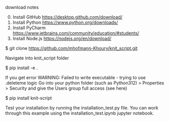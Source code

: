 download notes

0. Install GitHub https://desktop.github.com/download/
1. Install Python https://www.python.org/downloads/
2. Install PyCharm https://www.jetbrains.com/community/education/#students/
3. Install Node.js https://nodejs.org/en/download/

$ git clone https://github.com/mhofmann-Khoury/knit_script.git

Navigate into knit_script folder

$ pip install -e . 

If you get error WARNING: Failed to write executable - trying to use .deleteme logic
Go into your python folder (such as Python312) > Properties > Security and give the Users group full access (see here)

$ pip install knit-script

Test your installation by running the installation_test.py file. You can work through this example using the installation_test.ipynb jupyter notebook. 